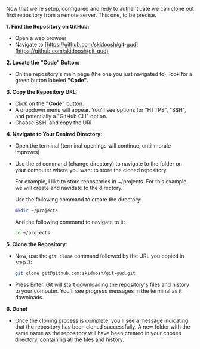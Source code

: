 Now that we're setup, configured and redy to authenticate we can clone out first repository from a remote server. This one, to be precise.

**1. Find the Repository on GitHub:**

*   Open a web browser 
*   Navigate to [https://github.com/skidoosh/git-gud](https://github.com/skidoosh/git-gud)

**2. Locate the "Code" Button:**

*   On the repository's main page (the one you just navigated to), look for a green button labeled **"Code"**.

**3. Copy the Repository URL:**

*   Click on the **"Code"** button.
*   A dropdown menu will appear.  You'll see options for "HTTPS", "SSH", and potentially a "GitHub CLI" option.
*   Choose SSH, and copy the URI

**4. Navigate to Your Desired Directory:**

*   Open the terminal (terminal openings will continue, until morale improves)
*   Use the `cd` command (change directory) to navigate to the folder on your computer where you want to store the cloned repository.  

    For example, I like to store repositories in ~/projects. For this example, we will create and navidate to the directory.

    Use the following command to create the directory:

    ```bash
    mkdir ~/projects
    ```

    And the following command to navigate to it:

    ```bash
    cd ~/projects
    ```

**5. Clone the Repository:**

*   Now, use the `git clone` command followed by the URL you copied in step 3:

    ```bash
    git clone git@github.com:skidoosh/git-gud.git
    ```

*   Press Enter. Git will start downloading the repository's files and history to your computer. You'll see progress messages in the terminal as it downloads.

**6. Done!**

*   Once the cloning process is complete, you'll see a message indicating that the repository has been cloned successfully. A new folder with the same name as the repository will have been created in your chosen directory, containing all the files and history.